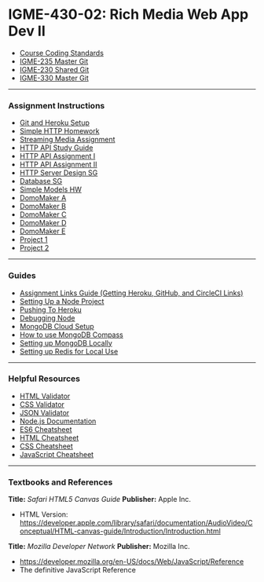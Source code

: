 # IGME-430-02: Rich Media Web App Dev II

<!-- * [Syllabus](link) -->
* [Course Coding Standards](/coding-standards.md)
* [IGME-235 Master Git](https://github.com/tonethar/IGME-230-Master)
* [IGME-230 Shared Git](https://github.com/tonethar/IGME-235-Shared)
* [IGME-330 Master Git](https://github.com/tonethar/IGME-330-Master)
<!-- * [IGME-430-1](https://github.com/tonethar/IGME-430-Fall-2020) -->
<!-- * [IGME-430-2](https://github.com/tonethar/IGME-430-Spring-2021) -->
<!-- * [NAME](url) -->
<!-- * [NAME](url) -->
<!-- * [NAME](url) -->
<!-- * [330: Intro to Web Components](https://github.com/tonethar/IGME-330-Master/blob/master/notes/HW-wc-1.md) -->
<!-- * [Canvas Stuff From 330](https://github.com/HauntedPineapple/IGME-330-Fall-2021/blob/main/weekly/week-10A-notes.md) -->

<hr>

### Assignment Instructions
* [Git and Heroku Setup](./430/assignments/instructions/Git%20and%20Heroku%20Setup.pdf)
* [Simple HTTP Homework](./430/assignments/instructions/Simple%20HTTP%20Homework.pdf)
* [Streaming Media Assignment](./430/assignments/instructions/streaming_media_assignment.pdf)
* [HTTP API Study Guide](./430/assignments/instructions/HTTP_API_SG.pdf)
* [HTTP API Assignment I](./430/assignments/instructions/HTTP_API_Assignment(Revised).pdf)
* [HTTP API Assignment II](./430/assignments/instructions/http-api-assignment-2.pdf)
* [HTTP Server Design SG](./430/assignments/instructions/HTTP%20Server%20Design%20SG.pdf)
* [Database SG](/430/assignments/instructions/Database%20SG.pdf)
* [Simple Models HW](./430/assignments/instructions/SimpleModelsHW_1.2.pdf)
* [DomoMaker A](./430/assignments/instructions/Domomaker-A-2022-1.pdf)
* [DomoMaker B](./430/assignments/instructions/Domomaker-B-2022.pdf)
* [DomoMaker C](./430/assignments/instructions/Domomaker-C-2022-2.pdf)
* [DomoMaker D](./430/assignments/instructions/Domomaker-D-2022-2.pdf)
* [DomoMaker E](./430/assignments/instructions/Domomaker-E-2022.pdf)
* [Project 1](./430/assignments/project-1/Project%201.pdf)
* [Project 2](./430/assignments/project-2/Project%202.pdf)
<!-- * [Assignment](url) -->

<hr>

### Guides
* [Assignment Links Guide (Getting Heroku, GitHub, and CircleCI Links)](./430/assignments/guides/Assignment%20Links%20Guide.pdf)
* [Setting Up a Node Project](./430/assignments/guides/Setting%20Up%20a%20Node%20Project.pdf)
* [Pushing To Heroku](./430/assignments/guides/Pushing%20To%20Heroku.pdf)
* [Debugging Node](./430/assignments/guides/Debugging%20Node.pdf)
* [MongoDB Cloud Setup](./430/assignments/guides/MongoDBCloudSetup.pdf)
* [How to use MongoDB Compass](https://www.mongodb.com/docs/compass/current/)
* [Setting up MongoDB Locally](./430/assignments/guides/Setting%20Up%20MongoDB%20Locally.pdf)
* [Setting up Redis for Local Use](./430/assignments/guides/Setting%20up%20Redis%20for%20Local%20Use-2022-1.pdf)
<!-- * [NAME](url) -->

<hr>

### Helpful Resources
* [HTML Validator](https://appdevtools.com/html-validator)
* [CSS Validator](https://jigsaw.w3.org/css-validator/#validate_by_upload)
* [JSON Validator](https://jsonlint.com/)
* [Node.js Documentation](https://nodejs.org/api/)
* [ES6 Cheatsheet](https://github.com/DrkSephy/es6-cheatsheet)
* [HTML Cheatsheet ](https://github.com/iLoveCodingOrg/html-cheatsheet)
* [CSS Cheatsheet](https://github.com/iLoveCodingOrg/html-cheatsheet)
* [JavaScript Cheatsheet](https://github.com/iLoveCodingOrg/javascript-cheatsheet)
<!-- * [CSS Gradients](https://webgradients.com/) -->
<!-- * [NAME](url) -->

<hr>

### Textbooks and References
**Title:** *Safari HTML5 Canvas Guide*
**Publisher:** Apple Inc.
- HTML Version: https://developer.apple.com/library/safari/documentation/AudioVideo/Conceptual/HTML-canvas-guide/Introduction/Introduction.html

**Title:** *Mozilla Developer Network*
**Publisher:** Mozilla Inc.
- https://developer.mozilla.org/en-US/docs/Web/JavaScript/Reference
- The definitive JavaScript Reference